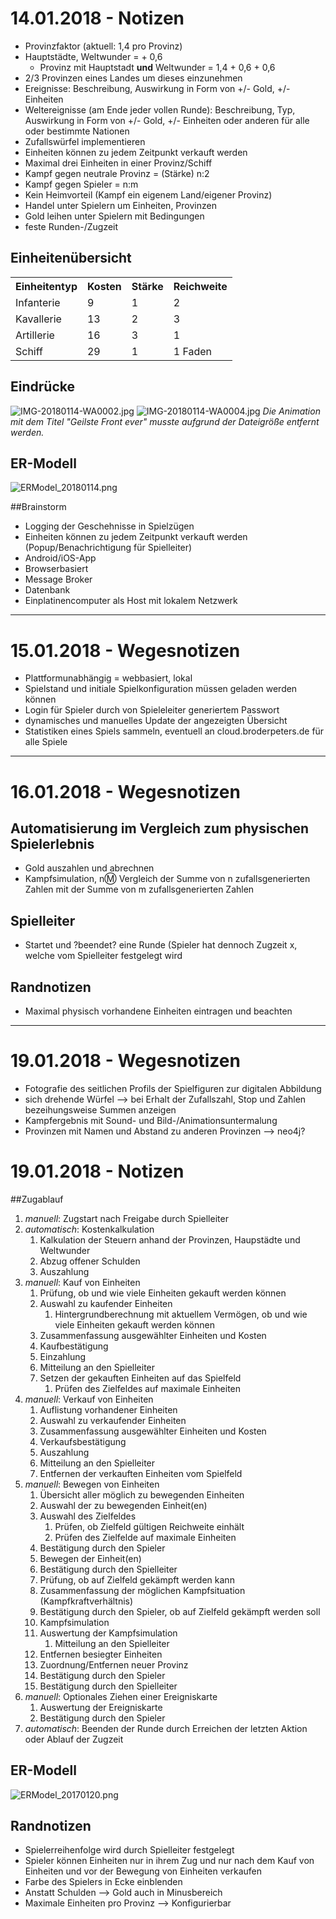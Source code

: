 # 14.01.2018 - Notizen
* Provinzfaktor (aktuell: 1,4 pro Provinz)
* Hauptstädte, Weltwunder = + 0,6
	* Provinz mit Hauptstadt **und** Weltwunder = 1,4 + 0,6 + 0,6
* 2/3 Provinzen eines Landes um dieses einzunehmen
* Ereignisse: Beschreibung, Auswirkung in Form von +/- Gold, +/- Einheiten
* Weltereignisse (am Ende jeder vollen Runde): Beschreibung, Typ, Auswirkung in Form von +/- Gold, +/- Einheiten oder anderen für alle oder bestimmte Nationen
* Zufallswürfel implementieren
* Einheiten können zu jedem Zeitpunkt verkauft werden
* Maximal drei Einheiten in einer Provinz/Schiff
* Kampf gegen neutrale Provinz = (Stärke) n:2
* Kampf gegen Spieler = n:m
* Kein Heimvorteil (Kampf ein eigenem Land/eigener Provinz)
* Handel unter Spielern um Einheiten, Provinzen
* Gold leihen unter Spielern mit Bedingungen
* feste Runden-/Zugzeit

## Einheitenübersicht
<table>
    <tr>
		<th>Einheitentyp</th>
		<th>Kosten</th>
		<th>Stärke</th>
		<th>Reichweite</th>
	</tr>
	<tr>
        <td>Infanterie</td>
		<td>9</td>
		<td>1</td>
		<td>2</td>
    </tr>
	<tr>
        <td>Kavallerie</td>
		<td>13</td>
		<td>2</td>
		<td>3</td>
    </tr>
	<tr>
        <td>Artillerie</td>
		<td>16</td>
		<td>3</td>
		<td>1</td>
    </tr>
	<tr>
        <td>Schiff</td>
		<td>29</td>
		<td>1</td>
		<td>1 Faden</td>
    </tr>
</table>

## Eindrücke

![IMG-20180114-WA0002.jpg](/images/IMG-20180114-WA0002.jpg)
![IMG-20180114-WA0004.jpg](/images/IMG-20180114-WA0004.jpg)
*Die Animation mit dem Titel "Geilste Front ever" musste aufgrund der Dateigröße entfernt werden.*

## ER-Modell
![ERModel_20180114.png](/images/ERModel_20180114.png "Skizziertes ER-Modell")

##Brainstorm
* Logging der Geschehnisse in Spielzügen
* Einheiten können zu jedem Zeitpunkt verkauft werden (Popup/Benachrichtigung für Spielleiter)
* Android/iOS-App
* Browserbasiert
* Message Broker
* Datenbank
* Einplatinencomputer als Host mit lokalem Netzwerk

* * *

# 15.01.2018 - Wegesnotizen

* Plattformunabhängig = webbasiert, lokal
* Spielstand und initiale Spielkonfiguration müssen geladen werden können
* Login für Spieler durch von Spieleleiter generiertem Passwort
* dynamisches und manuelles Update der angezeigten Übersicht
* Statistiken eines Spiels sammeln, eventuell an cloud.broderpeters.de für alle Spiele

* * *

# 16.01.2018 - Wegesnotizen

## Automatisierung im Vergleich zum physischen Spielerlebnis

* Gold auszahlen und abrechnen
* Kampfsimulation,  n:m: Vergleich der Summe von n zufallsgenerierten Zahlen mit der Summe von m zufallsgenerierten Zahlen

## Spielleiter

* Startet und ?beendet? eine Runde (Spieler hat dennoch Zugzeit x, welche vom Spielleiter festgelegt wird

## Randnotizen

* Maximal physisch vorhandene Einheiten eintragen und beachten

* * *

# 19.01.2018 - Wegesnotizen

* Fotografie des seitlichen Profils der Spielfiguren zur digitalen Abbildung
* sich drehende Würfel --> bei Erhalt der Zufallszahl, Stop und Zahlen bezeihungsweise Summen anzeigen
* Kampfergebnis mit Sound- und Bild-/Animationsuntermalung
* Provinzen mit Namen und Abstand zu anderen Provinzen --> neo4j?

# 19.01.2018 - Notizen

##Zugablauf
1. *manuell*: Zugstart nach Freigabe durch Spielleiter
2. *automatisch*: Kostenkalkulation
	1. Kalkulation der Steuern anhand der Provinzen, Haupstädte und Weltwunder
	2. Abzug offener Schulden
	3. Auszahlung
3. *manuell*: Kauf von Einheiten
	1. Prüfung, ob und wie viele Einheiten gekauft werden können
	2. Auswahl zu kaufender Einheiten
		1. Hintergrundberechnung mit aktuellem Vermögen, ob und wie viele Einheiten gekauft werden können
	3. Zusammenfassung ausgewählter Einheiten und Kosten
	4. Kaufbestätigung
	5. Einzahlung
	6. Mitteilung an den Spielleiter
	7. Setzen der gekauften Einheiten auf das Spielfeld
		1. Prüfen des Zielfeldes auf maximale Einheiten
4. *manuell*: Verkauf von Einheiten
	1. Auflistung vorhandener Einheiten
	2. Auswahl zu verkaufender Einheiten
	3. Zusammenfassung ausgewählter Einheiten und Kosten
	4. Verkaufsbestätigung
	5. Auszahlung
	6. Mitteilung an den Spielleiter
	7. Entfernen der verkauften Einheiten vom Spielfeld
5. *manuell*: Bewegen von Einheiten
	1. Übersicht aller möglich zu bewegenden Einheiten
	2. Auswahl der zu bewegenden Einheit(en)
	3. Auswahl des Zielfeldes
		1. Prüfen, ob Zielfeld gültigen Reichweite einhält
		2. Prüfen des Zielfelde auf maximale Einheiten
	4. Bestätigung durch den Spieler
	5. Bewegen der Einheit(en)
	6. Bestätigung durch den Spielleiter
	7. Prüfung, ob auf Zielfeld gekämpft werden kann
	8. Zusammenfassung der möglichen Kampfsituation (Kampfkraftverhältnis)
	9. Bestätigung durch den Spieler, ob auf Zielfeld gekämpft werden soll
	10. Kampfsimulation
	11. Auswertung der Kampfsimulation
		1. Mitteilung an den Spielleiter
	12. Entfernen besiegter Einheiten
	13. Zuordnung/Entfernen neuer Provinz
	14. Bestätigung durch den Spieler
	15. Bestätigung durch den Spielleiter
6. *manuell*: Optionales Ziehen einer Ereigniskarte
	1. Auswertung der Ereigniskarte
	2. Bestätigung durch den Spieler
7. *automatisch*: Beenden der Runde durch Erreichen der letzten Aktion oder Ablauf der Zugzeit

## ER-Modell
![ERModel_20170120.png](/images/ERModel_20170120.png "Skizziertes ER-Modell")

## Randnotizen

* Spielerreihenfolge wird durch Spielleiter festgelegt
* Spieler können Einheiten nur in ihrem Zug und nur nach dem Kauf von Einheiten und vor der Bewegung von Einheiten verkaufen
* Farbe des Spielers in Ecke einblenden
* Anstatt Schulden --> Gold auch in Minusbereich
* Maximale Einheiten pro Provinz --> Konfigurierbar